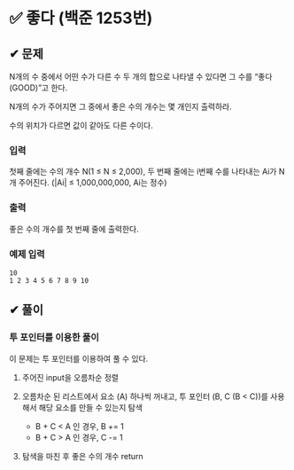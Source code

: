 # ✅ 좋다 (백준 1253번)

## ✔ 문제
N개의 수 중에서 어떤 수가 다른 수 두 개의 합으로 나타낼 수 있다면 그 수를 “좋다(GOOD)”고 한다.

N개의 수가 주어지면 그 중에서 좋은 수의 개수는 몇 개인지 출력하라.

수의 위치가 다르면 값이 같아도 다른 수이다.

### 입력
첫째 줄에는 수의 개수 N(1 ≤ N ≤ 2,000), 두 번째 줄에는 i번째 수를 나타내는 Ai가 N개 주어진다. (|Ai| ≤ 1,000,000,000, Ai는 정수)

### 출력
좋은 수의 개수를 첫 번째 줄에 출력한다.

### 예제 입력
```
10
1 2 3 4 5 6 7 8 9 10
```

## ✔ 풀이
### 투 포인터를 이용한 풀이
이 문제는 투 포인터를 이용하여 풀 수 있다.

1. 주어진 input을 오름차순 정렬
2. 오름차순 된 리스트에서 요소 (A) 하나씩 꺼내고, 투 포인터 (B, C (B < C))를 사용해서 해당 요소를 만들 수 있는지 탐색
    - B + C < A 인 경우, B += 1
    - B + C > A 인 경우, C -= 1

3. 탐색을 마친 후 좋은 수의 개수 return
